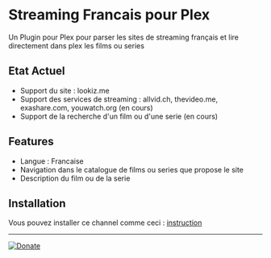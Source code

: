 Streaming Francais pour Plex
=====

Un Plugin pour Plex pour parser les sites de streaming français et lire directement dans plex les films ou series


Etat Actuel
-------

* Support du site : lookiz.me
* Support des services de streaming : allvid.ch, thevideo.me, exashare.com, youwatch.org (en cours)
* Support de la recherche d'un film ou d'une serie (en cours)


Features
-------

* Langue : Francaise
* Navigation dans le catalogue de films ou series que propose le site
* Description du film ou de la serie

Installation
-------

Vous pouvez installer ce channel comme ceci :
[instruction](https://support.plex.tv/hc/en-us/articles/201187656-How-do-I-manually-install-a-channel-)


-------
[![Donate](http://storage5.static.itmages.com/i/14/1206/h_1417885701_6519792_bb39979c38.png)](https://www.paypal.com/cgi-bin/webscr?cmd=_s-xclick&hosted_button_id=ETGPVWH7Z4ELN "Payez moi un soda")
